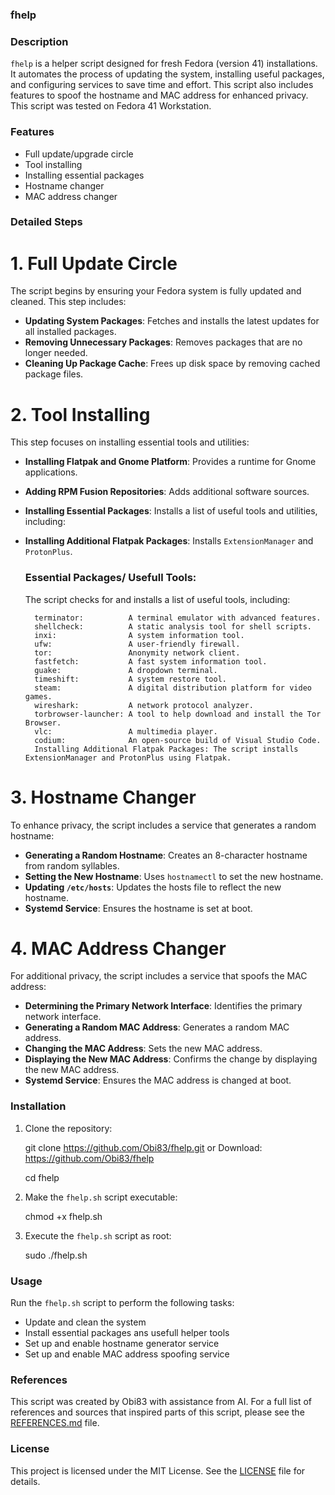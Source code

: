 ###
###     fhelp     ###   
###


### Description
`fhelp` is a helper script designed for fresh Fedora (version 41) installations. It automates the process of updating the system, installing useful packages, and configuring services to save time and effort. This script also includes features to spoof the hostname and MAC address for enhanced privacy. This script was tested on Fedora 41 Workstation.


### Features
- Full update/upgrade circle
- Tool installing 
- Installing essential packages  
- Hostname changer
- MAC address changer



### Detailed Steps

# 1. Full Update Circle
The script begins by ensuring your Fedora system is fully updated and cleaned. This step includes:

- **Updating System Packages**: Fetches and installs the latest updates for all installed packages.
- **Removing Unnecessary Packages**: Removes packages that are no longer needed.
- **Cleaning Up Package Cache**: Frees up disk space by removing cached package files.

# 2. Tool Installing
This step focuses on installing essential tools and utilities:

- **Installing Flatpak and Gnome Platform**: Provides a runtime for Gnome applications.
- **Adding RPM Fusion Repositories**: Adds additional software sources.
- **Installing Essential Packages**: Installs a list of useful tools and utilities, including:
- **Installing Additional Flatpak Packages**: Installs `ExtensionManager` and `ProtonPlus`.

    ### Essential Packages/ Usefull Tools: 
    The script checks for and installs a list of useful tools, including:

        terminator:          A terminal emulator with advanced features.
        shellcheck:          A static analysis tool for shell scripts.
        inxi:                A system information tool.
        ufw:                 A user-friendly firewall.
        tor:                 Anonymity network client.
        fastfetch:           A fast system information tool.
        guake:               A dropdown terminal.
        timeshift:           A system restore tool.
        steam:               A digital distribution platform for video games.
        wireshark:           A network protocol analyzer.
        torbrowser-launcher: A tool to help download and install the Tor Browser.
        vlc:                 A multimedia player.
        codium:              An open-source build of Visual Studio Code.
        Installing Additional Flatpak Packages: The script installs ExtensionManager and ProtonPlus using Flatpak.

# 3. Hostname Changer
To enhance privacy, the script includes a service that generates a random hostname:

- **Generating a Random Hostname**: Creates an 8-character hostname from random syllables.
- **Setting the New Hostname**: Uses `hostnamectl` to set the new hostname.
- **Updating `/etc/hosts`**: Updates the hosts file to reflect the new hostname.
- **Systemd Service**: Ensures the hostname is set at boot.

# 4. MAC Address Changer
For additional privacy, the script includes a service that spoofs the MAC address:

- **Determining the Primary Network Interface**: Identifies the primary network interface.
- **Generating a Random MAC Address**: Generates a random MAC address.
- **Changing the MAC Address**: Sets the new MAC address.
- **Displaying the New MAC Address**: Confirms the change by displaying the new MAC address.
- **Systemd Service**: Ensures the MAC address is changed at boot.



### Installation
1. Clone the repository:
    
    git clone https://github.com/Obi83/fhelp.git
    or Download: https://github.com/Obi83/fhelp

    cd fhelp
   
2. Make the `fhelp.sh` script executable:
    
    chmod +x fhelp.sh
   
3. Execute the `fhelp.sh` script as root:
    
    sudo ./fhelp.sh
   



### Usage
Run the `fhelp.sh` script to perform the following tasks:

- Update and clean the system
- Install essential packages ans usefull helper tools
- Set up and enable hostname generator service
- Set up and enable MAC address spoofing service



### References
This script was created by Obi83 with assistance from AI. For a full list of references and sources that inspired parts of this script, please see the [REFERENCES.md](REFERENCES.md) file.



### License
This project is licensed under the MIT License. See the [LICENSE](LICENSE) file for details.
